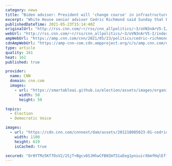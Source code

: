 ```yaml
---
category: news
title: "Biden adviser: President will 'change course' in infrastructure talks if inaction seems inevitable"
excerpt: "White House senior adviser Cedric Richmond said Sunday that President Joe Biden will \"change course\" on his massive infrastructure bill if inaction on the costly proposal seems inevitable.\n    \n"
publishedDateTime: 2021-05-23T15:14:40Z
originalUrl: "http://rss.cnn.com/~r/rss/cnn_allpolitics/~3/oVN3nArV5-I/index.html"
webUrl: "http://rss.cnn.com/~r/rss/cnn_allpolitics/~3/oVN3nArV5-I/index.html"
ampWebUrl: "https://amp.cnn.com/cnn/2021/05/23/politics/cedric-richmond-infrastructure-bill-biden-cnntv/index.html"
cdnAmpWebUrl: "https://amp-cnn-com.cdn.ampproject.org/c/s/amp.cnn.com/cnn/2021/05/23/politics/cedric-richmond-infrastructure-bill-biden-cnntv/index.html"
type: article
quality: 161
heat: 161
published: true

provider:
  name: CNN
  domain: cnn.com
  images:
    - url: "https://smartableai.github.io/election/assets/images/organizations/cnn.com-50x50.jpg"
      width: 50
      height: 50

topics:
  - Election
  - Democratic Voice

images:
  - url: "https://cdn.cnn.com/cnnnext/dam/assets/201218085023-01-cedric-richmond-file-super-tease.jpg"
    width: 1100
    height: 619
    isCached: true

secured: "Or0YTMz5Kf7OsV2/2SjT+Bgcv6SJHhwCFB0ZmT51aEeg1pniuirXbmfHqlEffnd/kZNO/7PpjmFM9jbTAg1Vnv5ChPMoqZF8YcE/Mfp1XbXtMTbh5R2SVnQ6GBCEOOx/NPzNwwiWSbSfbSD+9+f4C7ZtKxTVRwFpngaO7b0iInO9w57/7+IEzwoLLIYmu6+WGA4HZ/XtJxPWXt+7kvK3fLA1hZ8Di+2VfMKgDpkEBKeBZq2l3SvJxGLA1xGIXSzEm9rrY5rr7/7D0pmi2/P0RWYMLGvpQaCKsj7TkUE0ppynezFMnF5egWzLgm29qG0/L3WZjIEY+Cc+RO8TwGQIUdyNoBHFtzjgGPZ2BrOvUrs=;PJCh/olt5VGzwaktoAB21Q=="
---
```


